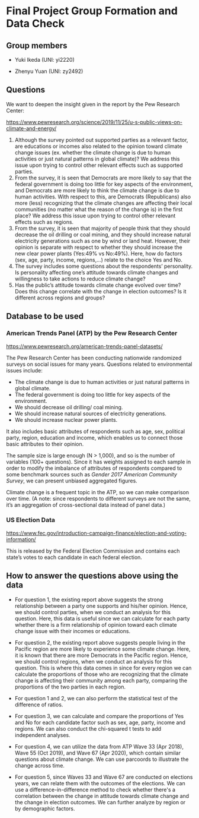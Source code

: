 # Final Project Group Formation and Data Check

## Group members

- Yuki Ikeda (UNI: yi2220)

- Zhenyu Yuan (UNI: zy2492)

## Questions

We want to deepen the insight given in the report by the Pew Research Center:

https://www.pewresearch.org/science/2019/11/25/u-s-public-views-on-climate-and-energy/

1. Although the survey pointed out supported parties as a relevant factor, are educations or incomes also related to the opinion toward climate change issues (ex. whether the climate change is due to human activities or just natural patterns in global climate)? We address this issue upon trying to control other relevant effects such as supported parties.
2. From the survey, it is seen that Democrats are more likely to say that the federal government is doing too little for key aspects of the environment, and Democrats are more likely to think the climate change is due to human activities. With respect to this, are Democrats (Republicans) also more (less) recognizing that the climate changes are affecting their local communities (no matter what the reason of the change is) in the first place? We address this issue upon trying to control other relevant effects such as regions.
3. From the survey, it is seen that majority of people think that they should decrease the oil drilling or coal mining, and they should increase natural electricity generations such as one by wind or land heat. However, their opinion is separate with respect to whether they should increase the new clear power plants (Yes:49% vs No:49%). Here, how do factors (sex, age, party, income, regions,…) relate to the choice Yes and No.
4. The survey includes some questions about the respondents’ personality. Is personality affecting one’s attitude towards climate changes and willingness to take actions to reduce climate change?
5. Has the public’s attitude towards climate change evolved over time? Does this change correlate with the change in election outcomes? Is it different across regions and groups?

 

## Database to be used

### American Trends Panel (ATP) by the Pew Research Center

https://www.pewresearch.org/american-trends-panel-datasets/

The Pew Research Center has been conducting nationwide randomized surveys on social issues for many years. Questions related to environmental issues include:

- The climate change is due to human activities or just natural patterns in global climate.
- The federal government is doing too little for key aspects of the environment.
- We should decrease oil drilling/ coal mining.
- We should increase natural sources of electricity generations.
- We should increase nuclear power plants.

It also includes basic attributes of respondents such as age, sex, political party, region, education and income, which enables us to connect those basic attributes to their opinion.

The sample size is large enough (N > 1,000), and so is the number of variables (100+ questions). Since it has weights assigned to each sample in order to modify the imbalance of attributes of respondents compared to some benchmark sources such as *Gender 2017 American Community Survey*, we can present unbiased aggregated figures.

Climate change is a frequent topic in the ATP, so we can make comparison over time. (A note: since respondents to different surveys are not the same, it’s an aggregation of cross-sectional data instead of panel data.)

### US Election Data

https://www.fec.gov/introduction-campaign-finance/election-and-voting-information/

This is released by the Federal Election Commission and contains each state’s votes to each candidate in each federal election.

## How to answer the questions above using the data

- For question 1, the existing report above suggests the strong relationship between a party one supports and his/her opinion. Hence, we should control parties, when we conduct an analysis for this question. Here, this data is useful since we can calculate for each party whether there is a firm relationship of opinion toward each climate change issue with their incomes or educations.

- For question 2, the existing report above suggests people living in the Pacific region are more likely to experience some climate change. Here, it is known that there are more Democrats in the Pacific region. Hence, we should control regions, when we conduct an analysis for this question. This is where this data comes in since for every region we can calculate the proportions of those who are recognizing that the climate change is affecting their community among each party, comparing the proportions of the two parties in each region. 

- For question 1 and 2, we can also perform the statistical test of the difference of ratios.

- For question 3, we can calculate and compare the proportions of Yes and No for each candidate factor such as sex, age, party, income and regions. We can also conduct the chi-squared t tests to add independent analyses.

- For question 4, we can utilize the data from ATP Wave 33 (Apr 2018), Wave 55 (Oct 2019), and Wave 67 (Apr 2020), which contain similar questions about climate change. We can use parcoords to illustrate the change across time.
- For question 5, since Waves 33 and Wave 67 are conducted on elections years, we can relate them with the outcomes of the elections. We can use a difference-in-difference method to check whether there's a correlation between the change in attitude towards climate change and the change in election outcomes. We can further analyze by region or by demographic factors.

 